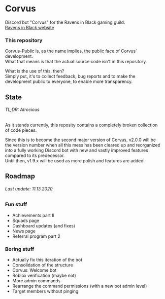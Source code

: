 # Corvus
Discord bot "Corvus" for the Ravens in Black gaming guild.\
[Ravens in Black website](https://ravens-in-black.herokuapp.com/ "Ravens in Black")

### This repository
Corvus-Public is, as the name implies, the public face of Corvus' development.\
What that means is that the actual source code isn't in this repository.

What is the use of this, then?\
Simply put, it's to collect feedback, bug reports and to make the development public to everyone, to enable more transparency.

## State
###### TL;DR: Atrocious
As it stands currently, this reposity contains a completely broken collection of code pieces.

Since this is to become the second major version of Corvus, v2.0.0 will be the version number when all this mess has been cleared up and reorganized into a fully working Discord bot with new and vastly improved features compared to its predecessor.\
Until then, v1.9.x will be used as more polish and features are added.

## Roadmap
###### Last update: 11.13.2020

### Fun stuff
- Achievements part II
- Squads page
- Dashboard updates (and fixes)
- News page
- Referral program part 2

### Boring stuff
- Actually fix this iteration of the bot
- Consolidation of the structure
- Corvus: Welcome bot
- Roblox verification (maybe not)
- More admin commands
- Rearrange the command permissions (with a new bot admin level)
- Target members without pinging
